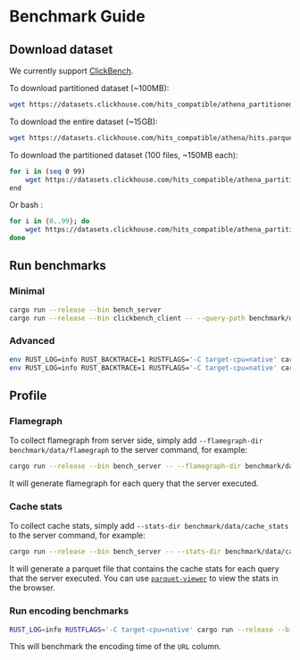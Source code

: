 # Benchmark Guide

## Download dataset

We currently support [ClickBench](https://github.com/ClickHouse/ClickBench).

To download partitioned dataset (~100MB):
```bash
wget https://datasets.clickhouse.com/hits_compatible/athena_partitioned/hits_0.parquet -O benchmark/data/hits_0.parquet
```

To download the entire dataset (~15GB):

```bash
wget https://datasets.clickhouse.com/hits_compatible/athena/hits.parquet -O benchmark/data/hits.parquet
```

To download the partitioned dataset (100 files, ~150MB each):
```bash
for i in (seq 0 99)
    wget https://datasets.clickhouse.com/hits_compatible/athena_partitioned/hits_$i.parquet -O benchmark/data/partitioned/hits_$i.parquet
end
```
Or bash :
```bash
for i in {0..99}; do
    wget https://datasets.clickhouse.com/hits_compatible/athena_partitioned/hits_$i.parquet -O benchmark/data/partitioned/hits_$i.parquet
done
```

## Run benchmarks

### Minimal 

```bash
cargo run --release --bin bench_server
cargo run --release --bin clickbench_client -- --query-path benchmark/queries.sql --file benchmark/data/hits.parquet
```

### Advanced

```bash
env RUST_LOG=info RUST_BACKTRACE=1 RUSTFLAGS='-C target-cpu=native' cargo run --release --bin bench_server
env RUST_LOG=info RUST_BACKTRACE=1 RUSTFLAGS='-C target-cpu=native' cargo run --release --bin clickbench_client -- --query-path benchmark/queries.sql --file benchmark/data/hits.parquet --query 42
```

## Profile

### Flamegraph

To collect flamegraph from server side, simply add `--flamegraph-dir benchmark/data/flamegraph` to the server command, for example:
```bash
cargo run --release --bin bench_server -- --flamegraph-dir benchmark/data/flamegraph
```
It will generate flamegraph for each query that the server executed.

### Cache stats

To collect cache stats, simply add `--stats-dir benchmark/data/cache_stats` to the server command, for example:
```bash
cargo run --release --bin bench_server -- --stats-dir benchmark/data/cache_stats
```
It will generate a parquet file that contains the cache stats for each query that the server executed.
You can use [`parquet-viewer`](https://parquet-viewer.xiangpeng.systems) to view the stats in the browser.


### Run encoding benchmarks

```bash
RUST_LOG=info RUSTFLAGS='-C target-cpu=native' cargo run --release --bin encoding -- --file benchmark/data/hits.parquet --column 2
```
This will benchmark the encoding time of the `URL` column.
